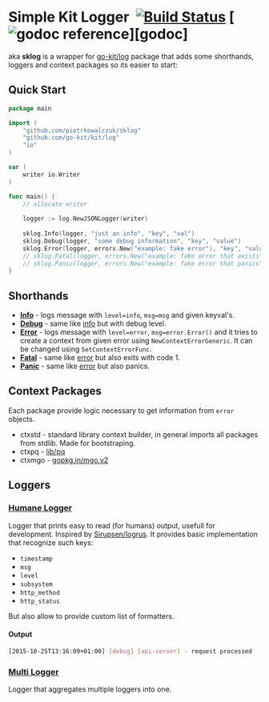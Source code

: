 # Simple Kit Logger &nbsp;[![Build Status](https://travis-ci.org/piotrkowalczuk/sklog.svg?branch=master)](https://travis-ci.org/piotrkowalczuk/sklog)&nbsp;[![godoc reference](https://godoc.org/github.com/piotrkowalczuk/sklog?status.png)][godoc]

aka **sklog** is a wrapper for [go-kit/log](github.com/go-kit/kit/log) package that adds some shorthands, loggers and context packages so its easier to start:

## Quick Start

```go
package main

import (
	"github.com/piotrkowalczuk/sklog"
	"github.com/go-kit/kit/log"
	"io"
)

var (
	writer io.Writer
)

func main() {
	// allocate writer
	
	logger := log.NewJSONLogger(writer)
	
	sklog.Info(logger, "just an info", "key", "val")
	sklog.Debug(logger, "some debug information", "key", "value")
	sklog.Error(logger, errors.New("example: fake error"), "key", "value")
	// sklog.Fatal(logger, errors.New("example: fake error that exists"), "key", "value")
	// sklog.Panic(logger, errors.New("example: fake error that panics"), "key", "value")
}

```

## Shorthands
	
* **[Info](godoc.org/github.com/piotrkowalczuk/sklog/#Info)** - logs message with `level=info`, `msg=msg` and given keyval's.
* **[Debug](godoc.org/github.com/piotrkowalczuk/sklog/#Debug)** - same like [info](godoc.org/github.com/piotrkowalczuk/sklog/#Info) but with debug level.
* **[Error](godoc.org/github.com/piotrkowalczuk/sklog/#Error)** - logs message with `level=error`, `msg=error.Error()` and it tries to create a context from given error using `NewContextErrorGeneric`. It can be changed using `SetContextErrorFunc`.
* **[Fatal](godoc.org/github.com/piotrkowalczuk/sklog/#Fatal)** - same like [error](godoc.org/github.com/piotrkowalczuk/sklog/#Error) but also exits with code 1.
* **[Panic](godoc.org/github.com/piotrkowalczuk/sklog/#Panic)** - same like [error](godoc.org/github.com/piotrkowalczuk/sklog/#Error) but also panics.

## Context Packages
Each package provide logic necessary to get information from `error` objects.

* ctxstd - standard library context builder, in general imports all packages from stdlib. Made for bootstraping.
* ctxpq - [lib/pq](github.com/lib/pq)
* ctxmgo - [gopkg.in/mgo.v2]("gopkg.in/mgo.v2")


## Loggers
### [Humane Logger](godoc.org/github.com/piotrkowalczuk/sklog/#NewHumaneLogger)
Logger that prints easy to read (for humans) output, usefull for development. Inspired by [Sirupsen/logrus](github.com/Sirupsen/logrus). It provides basic implementation that recognize such keys:

* `timestamp`
* `msg`
* `level`
* `subsystem`
* `http_method`
* `http_status`

But also allow to provide custom list of formatters.

#### Output

```bash
[2015-10-25T13:16:09+01:00] [debug] [api-server] - request processed    http_method=get
```

### [Multi Logger](godoc.org/github.com/piotrkowalczuk/sklog/#NewMultiLogger)
Logger that aggregates multiple loggers into one.